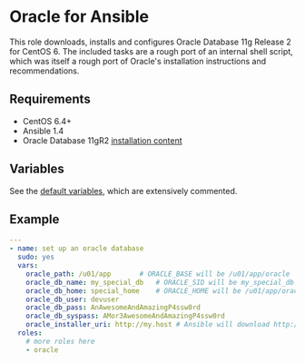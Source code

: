 # Oracle for Ansible

This role downloads, installs and configures Oracle Database 11g Release 2 for
CentOS 6. The included tasks are a rough port of an internal shell script, which
was itself a rough port of Oracle's installation instructions and
recommendations.

## Requirements

- CentOS 6.4+
- Ansible 1.4
- Oracle Database 11gR2 [installation content](http://www.oracle.com/technetwork/database/enterprise-edition/downloads/112010-linx8664soft-100572.html)

## Variables

See the [default variables](defaults/main.yml), which are extensively
commented.

## Example

```yaml
---
- name: set up an oracle database
  sudo: yes
  vars:
    oracle_path: /u01/app       # ORACLE_BASE will be /u01/app/oracle
    oracle_db_name: my_special_db   # ORACLE_SID will be my_special_db
    oracle_db_home: special_home    # ORACLE_HOME will be /u01/app/oracle/product/11.2.0/special_home
    oracle_db_user: devuser
    oracle_db_pass: AnAwesomeAndAmazingP4ssw0rd
    oracle_db_syspass: AMor3AwesomeAndAmazingP4ssw0rd
    oracle_installer_uri: http://my.host # Ansible will download http://my.host/linux.x64_11gR2_database_1of2.zip
  roles:
    # more roles here
    - oracle
```
